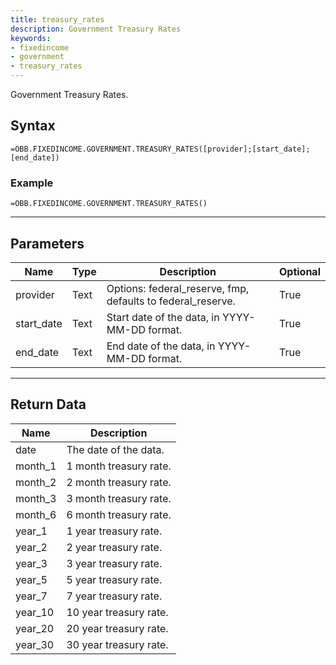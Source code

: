 ```yaml
---
title: treasury_rates
description: Government Treasury Rates
keywords: 
- fixedincome
- government
- treasury_rates
---
```


<!-- markdownlint-disable MD041 -->

Government Treasury Rates.

## Syntax

```excel wordwrap
=OBB.FIXEDINCOME.GOVERNMENT.TREASURY_RATES([provider];[start_date];[end_date])
```

### Example

```excel wordwrap
=OBB.FIXEDINCOME.GOVERNMENT.TREASURY_RATES()
```

---

## Parameters

| Name | Type | Description | Optional |
| ---- | ---- | ----------- | -------- |
| provider | Text | Options: federal_reserve, fmp, defaults to federal_reserve. | True |
| start_date | Text | Start date of the data, in YYYY-MM-DD format. | True |
| end_date | Text | End date of the data, in YYYY-MM-DD format. | True |

---

## Return Data

| Name | Description |
| ---- | ----------- |
| date | The date of the data.  |
| month_1 | 1 month treasury rate.  |
| month_2 | 2 month treasury rate.  |
| month_3 | 3 month treasury rate.  |
| month_6 | 6 month treasury rate.  |
| year_1 | 1 year treasury rate.  |
| year_2 | 2 year treasury rate.  |
| year_3 | 3 year treasury rate.  |
| year_5 | 5 year treasury rate.  |
| year_7 | 7 year treasury rate.  |
| year_10 | 10 year treasury rate.  |
| year_20 | 20 year treasury rate.  |
| year_30 | 30 year treasury rate.  |
